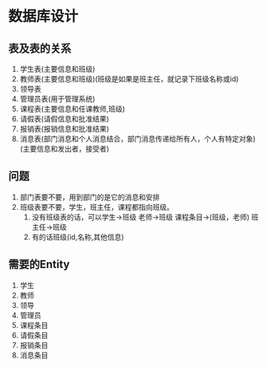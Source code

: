 # 数据库设计

## 表及表的关系
1. 学生表(主要信息和班级)
2. 教师表(主要信息和班级)(班级是如果是班主任，就记录下班级名称或id)
3. 领导表
4. 管理员表(用于管理系统)
5. 课程表(主要信息和任课教师,班级)
6. 请假表(请假信息和批准结果)
7. 报销表(报销信息和批准结果)
8. 消息表(部门消息和个人消息结合，部门消息传递给所有人，个人有特定对象)(主要信息和发出者，接受者)

## 问题
1. 部门表要不要，用到部门的是它的消息和安排
2. 班级表要不要，学生，班主任，课程都指向班级。
    1. 没有班级表的话，可以学生->班级 老师->班级 课程条目->(班级，老师) 班主任->班级
    2. 有的话班级(id,名称,其他信息)
## 需要的Entity
1. 学生
2. 教师
3. 领导
4. 管理员
5. 课程条目
6. 请假条目
7. 报销条目
8. 消息条目
